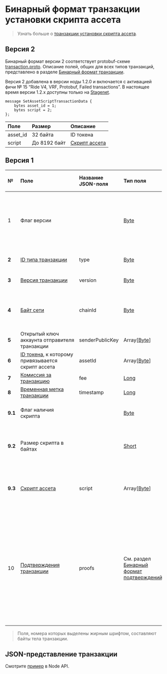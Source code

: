 # Бинарный формат транзакции установки скрипта ассета

> Узнать больше о [транзакции установки скрипта ассета](/ru/blockchain/transaction-type/set-asset-script-transaction).

## Версия 2

Бинарный формат версии 2 соответствует protobuf-схеме [transaction.proto](https://github.com/wavesplatform/protobuf-schemas/blob/master/proto/waves/transaction.proto). Описание полей, общих для всех типов транзакций, представлено в разделе [Бинарный формат транзакции](/ru/blockchain/binary-format/transaction-binary-format/).

Версия 2 добавлена в версии ноды 1.2.0 и включается с активацией фичи № 15 “Ride V4, VRF, Protobuf, Failed transactions”. В настоящее время версии 1.2.x доступны только на [Stagenet](/ru/blockchain/blockchain-network/).

```
message SetAssetScriptTransactionData {
    bytes asset_id = 1;
    bytes script = 2;
};
```

| Поле | Размер | Описание |
| :--- | :--- | :--- |
| asset_id | 32 байта | ID токена |
| script | До 8192 байт | [Скрипт ассета](/ru/ride/script/script-types/asset-script) |

## Версия 1

| № | Поле | Название JSON-поля | Тип поля | Размер поля в байтах | Комментарий |
| :--- | :--- | :--- | :--- | :--- | :--- |
| 1 | Флаг версии |  | [Byte](/ru/blockchain/blockchain/blockchain-data-types) | 1 | Указывает, что [версия транзакции](/ru/blockchain/transaction/transaction-version) является второй или выше.<br>Значение должно быть равно 0 |
| **2** | [ID типа транзакции](/ru/blockchain/transaction-type/) | type | [Byte](/ru/blockchain/blockchain/blockchain-data-types) | 1 | Значение должно быть равно 15 |
| **3** | [Версия транзакции](/ru/blockchain/transaction/transaction-version) | version | [Byte](/ru/blockchain/blockchain/blockchain-data-types) | 1 | Значение должно быть равно 2 |
| **4** | [Байт сети](/ru/blockchain/blockchain-network/#байт-сети) | chainId | [Byte](/ru/blockchain/blockchain/blockchain-data-types) | 1 |87 — для Mainnet<br>84 — для Testnet<br>83 — для Stagenet |
| **5** | Открытый ключ аккаунта отправителя транзакции | senderPublicKey | Array[[Byte](/ru/blockchain/blockchain/blockchain-data-types)] | 32 |  |
| **6** | [ID токена](/ru/blockchain/token/token-id), к которому привязывается скрипт ассета | assetId | Array[[Byte](/ru/blockchain/blockchain/blockchain-data-types)] | 32 |  |
| **7** | [Комиссия за транзакцию](/ru/blockchain/transaction/transaction-fee) | fee | [Long](/ru/blockchain/blockchain/blockchain-data-types) | 8 |  |
| **8** | [Временная метка транзакции](/ru/blockchain/transaction/transaction-timestamp) | timestamp | [Long](/ru/blockchain/blockchain/blockchain-data-types) | 8 |  |
| **9.1** | Флаг наличия скрипта |  | [Byte](/ru/blockchain/blockchain/blockchain-data-types) | 1 | 0 — скрипт не установлен1 — скрипт установлен |
| **9.2** | Размер скрипта в байтах |  | [Short](/ru/blockchain/blockchain/blockchain-data-types) | `S` | `S` = 0, если значение поля 9.1 равно 0.<br>`S` = 2, если значение поля 9.1 равно 1 |
| **9.3** | [Скрипт ассета](/ru/ride/script/script-types/asset-script) | script | Array[[Byte](/ru/blockchain/blockchain/blockchain-data-types)] | `S` | `S` = 0, если значение поля 9.1 равно 0.<br>1 <= `S` <= 8192, если значение поля 9.1 равно 1 |
| 10 | [Подтверждения транзакции](/ru/blockchain/transaction/transaction-proof) | proofs | См. раздел [Бинарный формат подтверждений](/ru/blockchain/binary-format/transaction-proof-binary-format) | `S` | Если массив пустой, то `S` = 3. <br>Если массив не пустой, то `S` = 3 + 2 × `N` + 64 × `N`, где `N` — количество подтверждений в массиве.<br>Максимальное количество подтверждений в массиве — 8. Размер каждого подтверждения — 64 байта |

> Поля, номера которых выделены жирным шрифтом, составляют байты тела транзакции.

## JSON-представление транзакции

Смотрите [пример](https://nodes.wavesnodes.com/transactions/info/FwYSpmVDbWQ2BA5NCBZ9z5GSjY39PSyfNZzBayDiMA88) в Node API.
